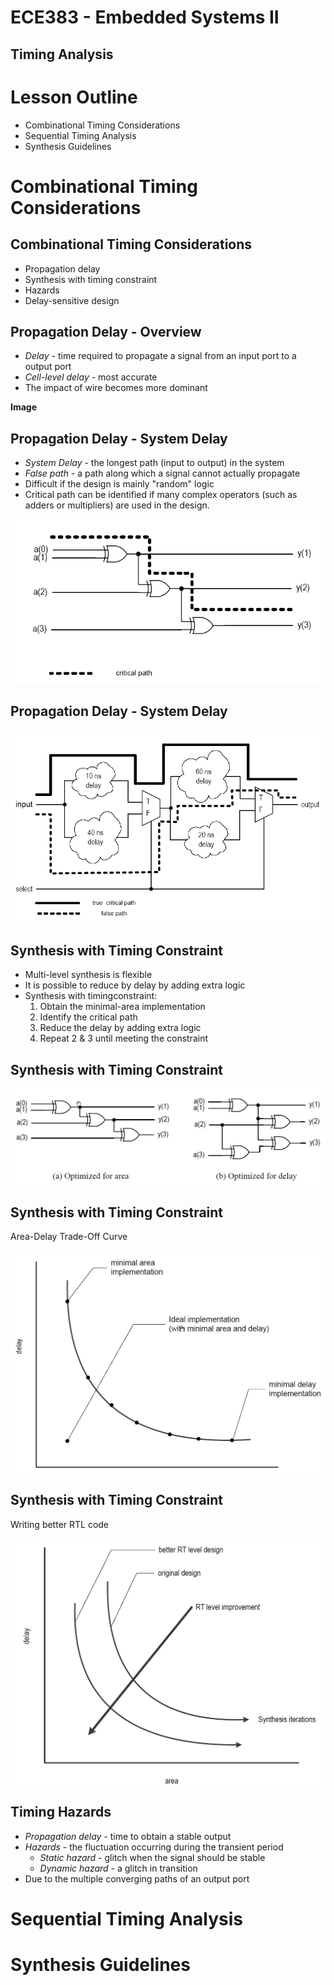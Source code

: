 # ECE383 - Embedded Systems II

## Timing Analysis



# Lesson Outline

- Combinational Timing Considerations
- Sequential Timing Analysis
- Synthesis Guidelines



# Combinational Timing Considerations


## Combinational Timing Considerations

- Propagation delay
- Synthesis with timing constraint
- Hazards
- Delay-sensitive design


## Propagation Delay - Overview

- *Delay* - time required to propagate a signal from an input port to a output port
- *Cell-level delay* - most accurate
- The impact of wire becomes more dominant

**Image**


## Propagation Delay - System Delay

- *System Delay* - the longest path (input to output) in the system
- *False path* - a path along which a signal cannot actually propagate
- Difficult if the design is mainly "random" logic
- Critical path can be identified if many complex operators (such as adders or multipliers) are used in the design.

![Critical Path](gates_critical_path.jpg)


## Propagation Delay - System Delay

![Critical Path](clouds_critical_path.jpg)


## Synthesis with Timing Constraint

- Multi-level synthesis is flexible
- It is possible to reduce by delay by adding extra logic
- Synthesis with timingconstraint:
  1. Obtain the minimal-area implementation
  2. Identify the critical path
  3. Reduce the delay by adding extra logic
  4. Repeat 2 & 3 until meeting the constraint


## Synthesis with Timing Constraint

![Optimizations](optimizations.jpg)


## Synthesis with Timing Constraint

Area-Delay Trade-Off Curve

![Area-Delay Trade-Off Curve](area_delay_tradeoff.jpg)


## Synthesis with Timing Constraint

Writing better RTL code

![Better RTL Code](better_rtl_code.jpg)


## Timing Hazards

- *Propagation delay* - time to obtain a stable output
- *Hazards* - the fluctuation occurring during the transient period
  - *Static hazard* - glitch when the signal should be stable
  - *Dynamic hazard* - a glitch in transition
- Due to the multiple converging paths of an output port



# Sequential Timing Analysis



# Synthesis Guidelines
